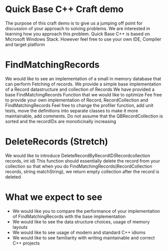 # Quick Base C++ Craft demo

The purpose of this craft demo is to give us a jumping off point for discussion of your approach to solving problems. We are interested in learning how you approach this problem.
Quick Base C++ is based on Microsoft Windows Stack. However feel free to use your own IDE, Compiler and target platform

# FindMatchingRecords

We would like to see an implementation of a small in memory database that can perform Fetching of records.
We provide a simple base implementation of a Record datastructure and collection of Records
We have provided a base FindMatchingRecords Function that we would like to optimize
Fee free to provide your own implementation of Record, RecordCollection and FindMatchingRecords
Feel free to change the profiler function, add unit tests, move the definitions into separate classes to make it more maintainable, add comments.
Do not assume that the QBRecordCollection is sorted and the recordIDs are monoticinally increasing

# DeleteRecords (Stretch)
We would like to introduce DeleteRecordByRecordID(Recordcollection records, int id)
This function should essentially delete the record from your collection so that when you do FindMatchingRecords(RecordCollection records, string matchString), we return empty collection after the record is deleted

# What we expect to see
- We would like you to compare the performance of your implementation of FindMatchingRecords with the base implementation
- We would like to see the data structure choices, usage of memory layouts
- We would like to see usage of modern and standard C++ idioms
- We would like to see familiarity with writing maintainable and correct C++ projects

